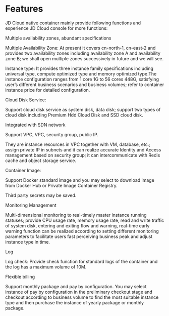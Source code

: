 

# Features

JD Cloud native container mainly provide following functions and experience JD Cloud console for more functions:

Multiple availability zones, abundant specifications

Multiple Availability Zone: At present it covers cn-north-1, cn-east-2 and provides two availability zones including availability zone A and availability zone B; we shall open multiple zones successively in future and we will see.

Instance type: It provides three instance family specifications including universal type, compute optimized type and memory optimized type.The instance configuration ranges from 1 core 1G to 56 cores 448G, satisfying user’s different business scenarios and business volumes; refer to container instance price for detailed configuration.

Cloud Disk Service:

Support cloud disk service as system disk, data disk; support two types of cloud disk including Premium Hdd Cloud Disk and SSD cloud disk.

Integrated with SDN network

Support VPC, VPC, security group, public IP.

They are instance resources in VPC together with VM, database, etc.; assign private IP in subnets and it can realize accurate Identity and Access management based on security group; it can intercommunicate with Redis cache and object storage service.

Container Image:

Support Docker standard image and you may select to download image from Docker Hub or Private Image Container Registry.

Third party secrets may be saved.

Monitoring Management

Multi-dimensional monitoring to real-timely master instance running statuses; provide CPU usage rate, memory usage rate, read and write traffic of system disk, entering and exiting flow and warning, real-time early warning function can be realized according to setting different monitoring parameters to facilitate users fast perceiving business peak and adjust instance type in time.


Log

Log check: Provide check function for standard logs of the container and the log has a maximum volume of 10M.

Flexible billing

Support monthly package and pay by configuration. You may select instance of pay by configuration in the preliminary checkout stage and checkout according to business volume to find the most suitable instance type and then purchase the instance of yearly package or monthly package.